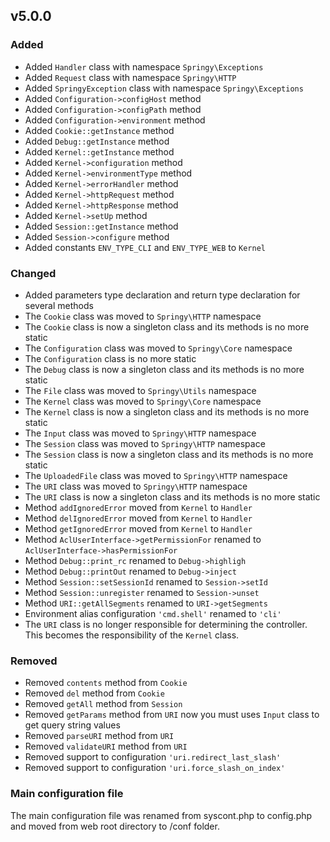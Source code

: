 ## v5.0.0

### Added
-   Added `Handler` class with namespace `Springy\Exceptions`
-   Added `Request` class with namespace `Springy\HTTP`
-   Added `SpringyException` class with namespace `Springy\Exceptions`
-   Added `Configuration->configHost` method
-   Added `Configuration->configPath` method
-   Added `Configuration->environment` method
-   Added `Cookie::getInstance` method
-   Added `Debug::getInstance` method
-   Added `Kernel::getInstance` method
-   Added `Kernel->configuration` method
-   Added `Kernel->environmentType` method
-   Added `Kernel->errorHandler` method
-   Added `Kernel->httpRequest` method
-   Added `Kernel->httpResponse` method
-   Added `Kernel->setUp` method
-   Added `Session::getInstance` method
-   Added `Session->configure` method
-   Added constants `ENV_TYPE_CLI` and `ENV_TYPE_WEB` to `Kernel`

### Changed
-   Added parameters type declaration and return type declaration for several methods
-   The `Cookie` class was moved to `Springy\HTTP` namespace
-   The `Cookie` class is now a singleton class and its methods is no more static
-   The `Configuration` class was moved to `Springy\Core` namespace
-   The `Configuration` class is no more static
-   The `Debug` class is now a singleton class and its methods is no more static
-   The `File` class was moved to `Springy\Utils` namespace
-   The `Kernel` class was moved to `Springy\Core` namespace
-   The `Kernel` class is now a singleton class and its methods is no more static
-   The `Input` class was moved to `Springy\HTTP` namespace
-   The `Session` class was moved to `Springy\HTTP` namespace
-   The `Session` class is now a singleton class and its methods is no more static
-   The `UploadedFile` class was moved to `Springy\HTTP` namespace
-   The `URI` class was moved to `Springy\HTTP` namespace
-   The `URI` class is now a singleton class and its methods is no more static
-   Method `addIgnoredError` moved from `Kernel` to `Handler`
-   Method `delIgnoredError` moved from `Kernel` to `Handler`
-   Method `getIgnoredError` moved from `Kernel` to `Handler`
-   Method `AclUserInterface->getPermissionFor` renamed to `AclUserInterface->hasPermissionFor`
-   Method `Debug::print_rc` renamed to `Debug->highligh`
-   Method `Debug::printOut` renamed to `Debug->inject`
-   Method `Session::setSessionId` renamed to `Session->setId`
-   Method `Session::unregister` renamed to `Session->unset`
-   Method `URI::getAllSegments` renamed to `URI->getSegments`
-   Environment alias configuration `'cmd.shell'` renamed to `'cli'`
-   The `URI` class is no longer responsible for determining the controller. This becomes the responsibility of the `Kernel` class.

### Removed
-   Removed `contents` method from `Cookie`
-   Removed `del` method from `Cookie`
-   Removed `getAll` method from `Session`
-   Removed `getParams` method from `URI` now you must uses `Input` class to get query string values
-   Removed `parseURI` method from `URI`
-   Removed `validateURI` method from `URI`
-   Removed support to configuration `'uri.redirect_last_slash'`
-   Removed support to configuration `'uri.force_slash_on_index'`

### Main configuration file

The main configuration file was renamed from syscont.php to config.php and moved from web root directory to /conf folder.